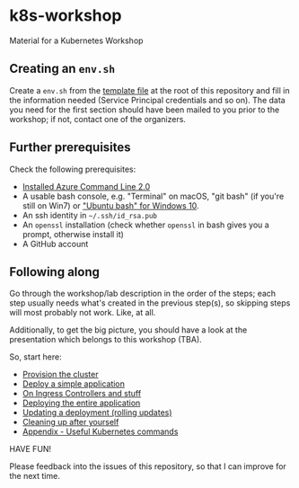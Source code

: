 # k8s-workshop

Material for a Kubernetes Workshop

## Creating an `env.sh`

Create a `env.sh` from the [template file](env.sh.template) at the root of this repository and fill in the information needed (Service Principal credentials and so on). The data you need for the first section should have been mailed to you prior to the workshop; if not, contact one of the organizers.

## Further prerequisites

Check the following prerequisites:

* [Installed Azure Command Line 2.0](https://docs.microsoft.com/en-us/cli/azure/install-azure-cli)
* A usable bash console, e.g. "Terminal" on macOS, "git bash" (if you're still on Win7) or ["Ubuntu bash" for Windows 10](https://msdn.microsoft.com/commandline/wsl/install_guide).
* An ssh identity in `~/.ssh/id_rsa.pub`
* An `openssl` installation (check whether `openssl` in bash gives you a prompt, otherwise install it)
* A GitHub account

## Following along

Go through the workshop/lab description in the order of the steps; each step usually needs what's created in the previous step(s), so skipping steps will most probably not work. Like, at all.

Additionally, to get the big picture, you should have a look at the presentation which belongs to this workshop (TBA).

So, start here:

* [Provision the cluster](01-provision)
* [Deploy a simple application](02-simple-app)
* [On Ingress Controllers and stuff](03-ingress-controller)
* [Deploying the entire application](04-full-app)
* [Updating a deployment (rolling updates)](05-update)
* [Cleaning up after yourself](06-cleanup)
* [Appendix - Useful Kubernetes commands](07-appendix)

HAVE FUN!

Please feedback into the issues of this repository, so that I can improve for the next time.
